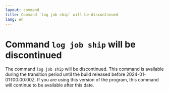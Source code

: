 ```yaml
---
layout: command
title: Command `log job ship` will be discontinued
lang: en
---
```


# Command `log job ship` will be discontinued

The command `log job ship` will be discontinued.
This command is available during the transition period until the build released before 2024-01-01T00:00:00Z. If you are using this version of the program, this command will continue to be available after this date.


